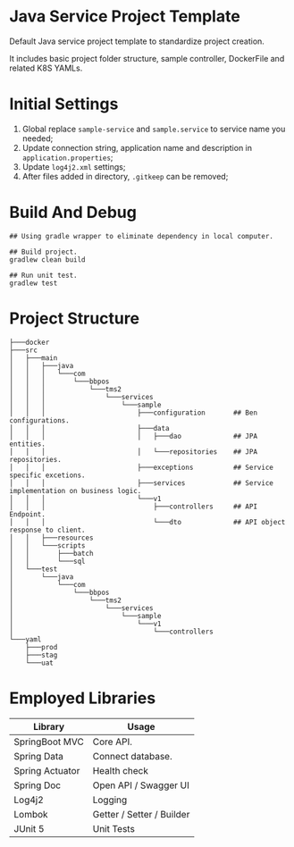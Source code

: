 # Java Service Project Template

Default Java service project template to standardize project creation.

It includes basic project folder structure, sample controller, DockerFile and related K8S YAMLs.

# Initial Settings
1. Global replace `sample-service` and `sample.service` to service name you needed;
2. Update connection string, application name and description in `application.properties`;
3. Update `log4j2.xml` settings;
4. After files added in directory, `.gitkeep` can be removed;

# Build And Debug
```shell
## Using gradle wrapper to eliminate dependency in local computer.

## Build project.
gradlew clean build

## Run unit test.
gradlew test
```

# Project Structure
```text
├───docker
├───src
│   ├───main
│   │   ├───java
│   │   │   └───com
│   │   │       └───bbpos
│   │   │           └───tms2
│   │   │               └───services
│   │   │                   └───sample
│   │   │                       ├───configuration		## Ben configurations.
│   │   │                       ├───data
│   │   │                       │   ├───dao				## JPA entities.
│   │   │                       │   └───repositories	## JPA repositories.
│   │   │                       ├───exceptions			## Service specific excetions.
│   │   │                       ├───services			## Service implementation on business logic.
│   │   │                       └───v1
│   │   │                           ├───controllers		## API Endpoint.
│   │   │                           └───dto				## API object response to client.
│   │   ├───resources
│   │   └───scripts
│   │       ├───batch
│   │       └───sql
│   └───test
│       └───java
│           └───com
│               └───bbpos
│                   └───tms2
│                       └───services
│                           └───sample
│                               └───v1
│                                   └───controllers
└───yaml
    ├───prod
    ├───stag
    └───uat
```

# Employed Libraries
|Library|Usage|
|------|-----|
|SpringBoot MVC|Core API. |
|Spring Data| Connect database.
|Spring Actuator| Health check|
|Spring Doc| Open API / Swagger UI|
|Log4j2|Logging|
|Lombok| Getter / Setter / Builder|
|JUnit 5|Unit Tests|